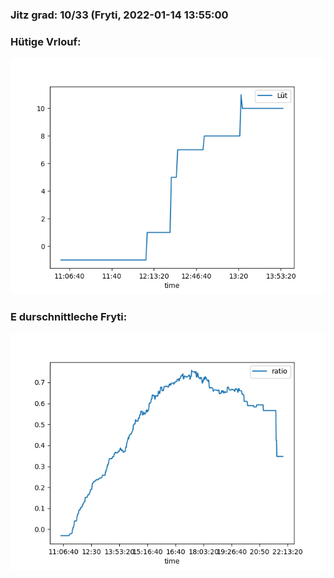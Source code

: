 ### Jitz grad: 10/33 (Fryti, 2022-01-14 13:55:00

### Hütige Vrlouf:
![Graph](Today.png)

### E durschnittleche Fryti:
![Graph](Fryti.png)